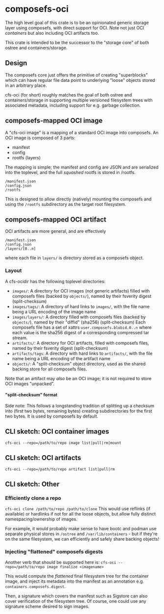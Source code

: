 # composefs-oci

The high level goal of this crate is to be an opinionated
generic storage layer using composefs, with direct support
for OCI.  Note not just OCI *containers* but also including
OCI artifacts too.
    
This crate is intended to be the successor to
the "storage core" of both ostree and containers/storage.

## Design

The composefs core just offers the primitive of creating
"superblocks" which can have regular file data point
to underlying "loose" objects stored in an arbitrary place.

cfs-oci (for short) roughly matches the goal of both
ostree and containers/storage in supporting multiple
versioned filesystem trees with associated metadata,
including support for e.g. garbage collection.

## composefs-mapped OCI image

A "cfs-oci image" is a mapping of a standard OCI image
into composefs. An OCI image is composed of 3 parts:

- manifest
- config
- rootfs (layers)

The mapping is simple; the manifest and config are JSON and are serialized
into the toplevel, and the full *squashed* rootfs is stored in /rootfs.

```
/manifest.json
/config.json
/rootfs
```

This is designed to allow directly (natively) mounting the composefs and using
the `/rootfs` subdirectory as the target root filesystem.

## composefs-mapped OCI artifact

OCI artifacts are more general, and are effectively

```
/manifest.json
/config.json
/layers/[0..n]
```

where each file in `layers/` is directory stored as a composefs
object.

### Layout

A cfs-ocidir has the following toplevel directories:

- `images/`: A directory for OCI images (not generic artifacts) filled with composefs files (backed by `objects/`), named by their fsverity digest (split-checksum)
- `images/tags/`: A directory of hard links to `images/`, with the file name being a URL encoding of the image name
- `images/layers/`: A directory filled with composefs files (backed by `objects/`), named by their "diffid" (sha256) (split-checksum)
   Each composefs file has a set of xattrs `user.composefs.blobid.0..n` where each value is the sha256 digest
   of a corresponding compressed tar stream.
- `artifacts/`: A directory for OCI artifacts, filled with composefs files, named by their fsverity digest (split-checksum)
- `artifacts/tags`: A directory with hard links to `artifacts/`, with the file name being a URL encoding of the artifact name
- `objects/`: A "split-checksum" object directory, used as the shared backing store for all composefs
  files.

Note that an artifact may *also* be an OCI image; it is not required to store OCI images "unpacked".

#### "split-checksum" format

Side note: This follows a longstanding tradition of splitting up a checksum into (first two bytes, remaining bytes)
creating subdirectories for the first two bytes. It is used by composefs by default.

## CLI sketch: OCI container images

`cfs-oci --repo=/path/to/repo image list|pull|rm|mount`

## CLI sketch: OCI artifacts

`cfs-oci --repo=/path/to/repo artifact list|pull|rm`

## CLI sketch: Other

### Efficiently clone a repo

`cfs-oci clone /path/to/repo /path/to/clone`
This would use reflinks (if available) or hardlinks if not
for all the loose objects, but allow fully distinct namespacing/ownership
of images.

For example, it would probably make sense to have
bootc and podman use separate physical stores in
`/ostree` and `/var/lib/containers` - but if they're
on the same filesystem, we can efficiently and safely share
backing objects!

### Injecting "flattened" composefs digests

Another verb that should be supported here is:
`cfs-oci --repo=/path/to/repo image finalize <imagename>`

This would compute the *flattened* final filesystem tree
for the container image, and inject its metadata into
the manifest as an annotation e.g. `containers.composefs.digest`.

Then, a signature which covers the manifest such as Sigstore
can also cover verification of the filesystem tree. Of course,
one could use any signature scheme desired to sign images.

